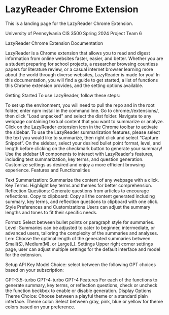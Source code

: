 # LazyReader Chrome Extension

This is a landing page for the LazyReader Chrome Extension. 

University of Pennsylvania CIS 3500 Spring 2024 Project Team 6

LazyReader Chrome Extension Documentation

LazyReader is a Chrome extension that allows you to read and digest information from online websites faster, easier, and better. Whether you are a student preparing for school projects, a researcher browsing countless papers for literature review, or a casual internet browser learning more about the world through diverse websites, LazyReader is made for you! In this documentation, you will find a guide to get started, a list of functions this Chrome extension provides, and the setting options available.

Getting Started To use LazyReader, follow these steps:

To set up the environment, you will need to pull the repo and in the root folder, enter npm install in the command line.
Go to chrome://extensions/, then click "Load unpacked" and select the dist folder.
Navigate to any webpage containing textual content that you want to summarize or analyze.
Click on the LazyReader extension icon in the Chrome toolbar to activate the sidebar.
To use the LazyReader summarization features, please select the text you would like to summarize, then right click and select “Capture Snippet”. On the sidebar, select your desired bullet point format, level, and length before clicking on the checkmark button to generate your summary!
Use the sidebar UI components to interact with LazyReader's features, including text summarization, key terms, and question generation. Customize settings as desired and enjoy a more efficient browsing experience.
Features and Functionalities

Text Summarization: Summarize the content of any webpage with a click.
Key Terms: Highlight key terms and themes for better comprehension.
Reflection Questions: Generate questions from articles to encourage reflections.
Copy to clipboard: Copy all the content generated including summary, key terms, and reflection questions to clipboard with one click.
Style Preferences and Customizations Users can adjust the summary lengths and tones to fit their specific needs.

Format: Select between bullet points or paragraph style for summaries.
Level: Summaries can be adjusted to cater to beginner, intermediate, or advanced users, tailoring the complexity of the summaries and analyses.
Len: Choose the optimal length of the generated summaries between Small(S), Medium(M), or Large(L).
Settings Upper right corner settings page, user can adjust multiple settings for the default interface and model for the extension.

Setup API Key Model Choice: select between the following GPT choices based on your subscription:

GPT-3.5-turbo
GPT-4-turbo
GPT-4 Features For each of the functions to generate summary, key terms, or reflection questions, check or uncheck the function beckbox to enable or disable generation.
Display Options Theme Choice: Choose between a playful theme or a standard plain interface. Theme color: Select between gray, pink, blue or yellow for theme colors based on your preference.

